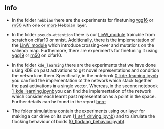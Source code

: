 ## Info

+ In the folder `hebbian` there are the experiments for finetuning [vgg16](https://github.com/r1cc4r2o/D2BL/blob/main/d2bl/hebbian/vgg19_hebb.ipynb) or [rn50](https://github.com/r1cc4r2o/D2BL/blob/main/d2bl/hebbian/resnet_hebb.ipynb) with one or [more](https://github.com/r1cc4r2o/D2BL/blob/main/d2bl/hebbian/resnet_deep_hebb.ipynb) Hebbian layer.

+ In the folder `pseudo-attention` there is our [LinW_module](https://github.com/r1cc4r2o/D2BL/blob/main/d2bl/pseudo-attention/pseudo-attention.ipynb) trainable from scratch on cifar10 or mnist. Additionally, there is the implementation of the [LinW_module](https://github.com/r1cc4r2o/D2BL/blob/main/d2bl/pseudo-attention/pseudo-attention-mut-cross.ipynb) which introduce crossing-over and mutations on the saliency map. Furthermore, there are experiments for finetuning it using [vgg19](https://github.com/r1cc4r2o/D2BL/blob/main/d2bl/pseudo-attention/vgg19_linW.ipynb) or [rn50](https://github.com/r1cc4r2o/D2BL/blob/main/d2bl/pseudo-attention/rn50_linW.ipynb) on cifar10.

+ In the folder `kde_learning` there are the experiments that we have done using KDE on past activations to get novel representations and condition the network on them. Specifically, in the notebook [0_kde_learning.ipynb](https://github.com/r1cc4r2o/D2BL/blob/main/d2bl/kde_learning/0_kde_learning.ipynb) you can find the implementation of the network which stack together the past activations in a single vector. Whereas, in the second notebook [1_kde_learning.ipynb](https://github.com/r1cc4r2o/D2BL/blob/main/d2bl/kde_learning/1_kde_learning.ipynb) you can find the implementation of the network which consider each learnt past representation as a point in the space. Further details can be found in the report [here](404).

+ The folder simulations contain the experiments using our layer for making a car drive on its own ([1_self_driving.ipynb](https://github.com/r1cc4r2o/D2BL/blob/main/d2bl/simulations/1_self_driving.ipynb)) and to simulate the flocking behaviour of boids ([0_flocking_behavior.ipynb](https://github.com/r1cc4r2o/D2BL/blob/main/d2bl/simulations/0_flocking_behavior.ipynb)).





